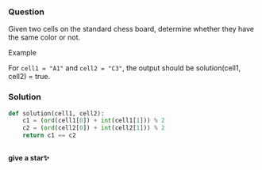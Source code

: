 

### Question 

Given two cells on the standard chess board, determine whether they have the same color or not.

Example

For `cell1 = "A1"` and `cell2 = "C3"`, the output should be
solution(cell1, cell2) = true.


### Solution 

```python
def solution(cell1, cell2):
    c1 = (ord(cell1[0]) + int(cell1[1])) % 2
    c2 = (ord(cell2[0]) + int(cell2[1])) % 2
    return c1 == c2
```

## 
**give a star✨**

